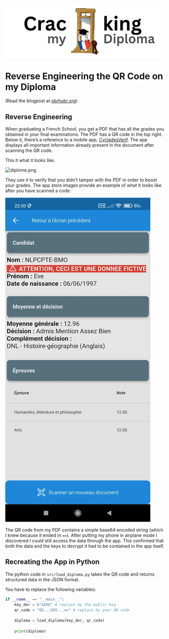 ![Banner Image](.github/banner.png)

# Reverse Engineering the QR Code on my Diploma

(Read the blogpost at [obrhubr.org](obrhubr.org/reverse-engineering-diploma))

## Reverse Engineering

When graduating a French School, you get a PDF that has all the grades you obtained in your final examinations. The PDF has a QR code in the top right. Below it, there’s a reference to a mobile app, [CycladesVerif](https://play.google.com/store/apps/details?id=fr.edu.rennes.cyclades.mobile.verifcertif.verifDocEducNat&hl=de_AT). The app displays all important information already present in the document after scanning the QR code.

This it what it looks like.

![diplome.png](.github/diplome.png)

They use it to verify that you didn’t tamper with the PDF in order to boost your grades. The app store images provide an example of what it looks like after you have scanned a code:

![example.webp](.github/example.webp)

The QR code from my PDF contains a simple base64 encoded string (which I knew because it ended in `==`).
After putting my phone in airplane mode I discovered I could still access the data through the app. This confirmed that both the data and the keys to decrypt it had to be contained in the app itself.

## Recreating the App in Python

The python code in `src/load_diploma.py` takes the QR code and returns structured data in the JSON format.

You have to replace the following variables:

```python
if __name__ == "__main__":
	key_der = b"XXXX" # replace by the public key
	qr_code = "02...XXX...==" # replace by your QR code

	diploma = load_diploma(key_der, qr_code)

	print(diploma)
```